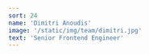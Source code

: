 ```yaml
---
sort: 24
name: 'Dimitri Anoudis'
image: '/static/img/team/dimitri.jpg'
text: 'Senior Frontend Engineer'
---
```

